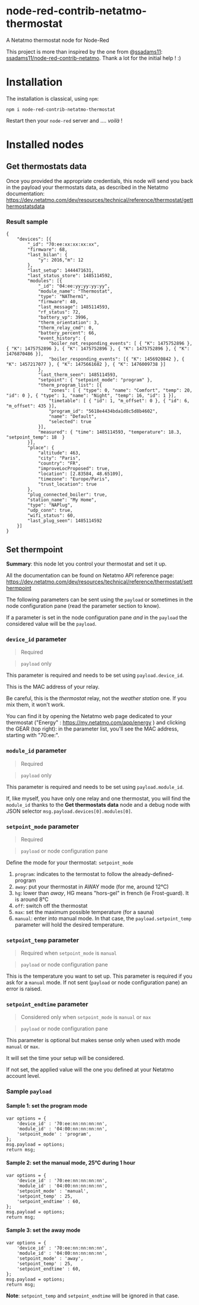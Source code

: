 # node-red-contrib-netatmo-thermostat
A Netatmo thermostat node for Node-Red

This project is more than inspired by the one from @[ssadams11](https://github.com/ssadams11): [ssadams11/node-red-contrib-netatmo](https://github.com/ssadams11/node-red-contrib-netatmo). Thank a lot for the initial help ! :)


# Installation

The installation is classical, using ```npm```:

```npm i node-red-contrib-netatmo-thermostat```

Restart then your ```node-red``` server and .... *voilà* !

# Installed nodes

## Get thermostats data

Once you provided the appropriate credentials, this node will send you back in the payload your thermostats data, as described in the Netatmo documentation: https://dev.netatmo.com/dev/resources/technical/reference/thermostat/getthermostatsdata

### Result sample
```
{
	"devices": [{
		"_id": "70:ee:xx:xx:xx:xx",
		"firmware": 68,
		"last_bilan": {
			"y": 2016,"m": 12
		},
		"last_setup": 1444471631,
		"last_status_store": 1485114592,
		"modules": [{
			"_id": "04:ee:yy:yy:yy:yy",
			"module_name": "Thermostat",
			"type": "NATherm1",
			"firmware": 40,
			"last_message": 1485114593,
			"rf_status": 72,
			"battery_vp": 3996,
			"therm_orientation": 3,
			"therm_relay_cmd": 0,
			"battery_percent": 66,
			"event_history": {
				"boiler_not_responding_events": [ { "K": 1475752896 }, { "K": 1475752896 }, { "K": 1475752896 }, { "K": 1475752896 }, { "K": 1476870486 }],
				"boiler_responding_events": [{ "K": 1456920842 }, { "K": 1457217077 }, { "K": 1475661682 }, { "K": 1476009738 }]
			},
			"last_therm_seen": 1485114593,
			"setpoint": { "setpoint_mode": "program" },
			"therm_program_list": [{
				"zones": [ { "type": 0, "name": "Comfort", "temp": 20, "id": 0 }, { "type": 1, "name": "Night",	"temp": 16, "id": 1 }],
				"timetable": [ { "id": 1, "m_offset": 0 }, { "id": 6, "m_offset": 435 }],
				"program_id": "5618e4434bda1d8c5d8b4602",
				"name": "Default",
				"selected": true
			}],
			"measured": { "time": 1485114593, "temperature": 18.3, "setpoint_temp": 18 	}
		}],
		"place": {
			"altitude": 463,
			"city": "Paris",
			"country": "FR",
			"improveLocProposed": true,
			"location": [2.83584, 48.65109],
			"timezone": "Europe/Paris",
			"trust_location": true
		},
		"plug_connected_boiler": true,
		"station_name": "My Home",
		"type": "NAPlug",
		"udp_conn": true,
		"wifi_status": 60,
		"last_plug_seen": 1485114592
	}]
}
```


## Set thermpoint

 **Summary**: this node let you control your thermostat and set it up.


All the documentation can be found on Netatmo API reference page: https://dev.netatmo.com/dev/resources/technical/reference/thermostat/setthermpoint


The following parameters can be sent using the ```payload``` or sometimes in the node configuration pane (read the parameter section to know).

If a parameter is set in the node configuration pane *and* in the ```payload``` the considered value will be the ```payload```.

### ```device_id``` parameter
> Required

> ```payload``` only

This parameter is required and needs to be set using ```payload.device_id```.

This is the MAC address of your relay.

Be careful, this is the *thermostat* relay, not the *weather station* one. If you mix them, it won't work.

You can find it by opening the Netatmo web page dedicated to your thermostat ("Energy" : https://my.netatmo.com/app/energy ) and clicking the GEAR (top right): in the parameter list, you'll see the MAC address, starting with "70:ee:".


### ```module_id``` parameter
> Required

> ```payload``` only

This parameter is required and needs to be set using ```payload.module_id```.

If, like myself, you have only one relay and one thermostat, you will find the ```module_id``` thanks to the **Get thermostats data** node and a debug node with JSON selector ```msg.payload.devices[0].modules[0]```.


### ```setpoint_mode``` parameter
> Required

> ```payload``` or node configuration pane

Define the mode for your thermostat: ```setpoint_mode```

1. ```program```: indicates to the termostat to follow the already-defined-program
2. ```away```: put your thermostat in AWAY mode (for me, around 12°C)
3. ```hg```: lower than *away*, HG means "hors-gel" in french (ie Frost-guard). It is around 8°C
4. ```off```: switch off the thermostat
5. ```max```: set the maximum possible temperature (for a sauna)
6. ```manual```: enter into manual mode. In that case, the ```payload.setpoint_temp``` parameter will hold the desired temperature.


### ```setpoint_temp``` parameter
> Required when ```setpoint_mode``` is ```manual```

> ```payload``` or node configuration pane

This is the temperature you want to set up. This parameter is required if you ask for a ```manual``` mode. If not sent (```payload``` or node configuration pane) an error is raised.

### ```setpoint_endtime``` parameter

> Considered only when ```setpoint_mode``` is ```manual``` or ```max```

> ```payload``` or node configuration pane

This parameter is optional but makes sense only when used with mode ```manual``` or ```max```.

It will set the time your setup will be considered.

If not set, the applied value will the one you defined at your Netatmo account level.


### Sample ```payload```

#### Sample 1: set the program mode
```
var options = {
    'device_id' : '70:ee:nn:nn:nn:nn',
    'module_id' : '04:00:nn:nn:nn:nn',
    'setpoint_mode' : 'program',
};
msg.payload = options;
return msg;
```

#### Sample 2: set the manual mode, 25°C during 1 hour
```
var options = {
	'device_id' : '70:ee:nn:nn:nn:nn',
	'module_id' : '04:00:nn:nn:nn:nn',
	'setpoint_mode' : 'manual',
	'setpoint_temp' : 25,
	'setpoint_endtime' : 60,
};
msg.payload = options;
return msg;
```


#### Sample 3: set the away mode
```
var options = {
	'device_id' : '70:ee:nn:nn:nn:nn',
	'module_id' : '04:00:nn:nn:nn:nn',
	'setpoint_mode' : 'away',
	'setpoint_temp' : 25,
	'setpoint_endtime' : 60,
};
msg.payload = options;
return msg;
```


**Note**: ```setpoint_temp``` and ```setpoint_endtime``` will be ignored in that case.
